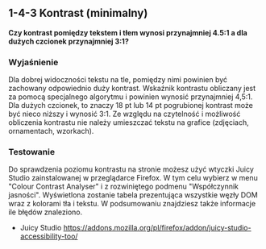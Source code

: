 ## 1-4-3 Kontrast (minimalny)
**Czy kontrast pomiędzy tekstem i tłem wynosi przynajmniej 4.5:1 a dla dużych czcionek przynajmniej 3:1?**

### Wyjaśnienie
Dla dobrej widoczności tekstu na tle, pomiędzy nimi powinien być zachowany odpowiednio duży kontrast. Wskaźnik kontrastu obliczany jest za pomocą specjalnego algorytmu i powinien wynosić przynajmniej 4,5:1. Dla dużych czcionek, to znaczy 18 pt lub 14 pt pogrubionej kontrast może być nieco niższy i wynosić 3:1. Ze względu na czytelność i możliwość obliczenia kontrastu nie należy umieszczać tekstu na grafice (zdjęciach, ornamentach, wzorkach).

### Testowanie
Do sprawdzenia poziomu kontrastu na stronie możesz użyć wtyczki Juicy Studio zainstalowanej w przeglądarce Firefox. W tym celu wybierz w menu "Colour Contrast Analyser" i z rozwiniętego podmenu "Współczynnik jasności". Wyświetlona zostanie tabela prezentująca wszystkie węzły DOM wraz z kolorami tła i tekstu. W podsumowaniu znajdziesz także informacje ile błędów znaleziono.

-	Juicy Studio https://addons.mozilla.org/pl/firefox/addon/juicy-studio-accessibility-too/